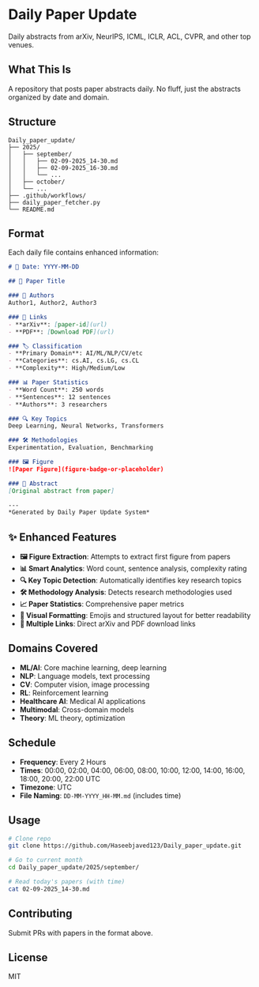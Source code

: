 # Daily Paper Update

Daily abstracts from arXiv, NeurIPS, ICML, ICLR, ACL, CVPR, and other top venues.

## What This Is

A repository that posts paper abstracts daily. No fluff, just the abstracts organized by date and domain.

## Structure

```
Daily_paper_update/
├── 2025/
│   ├── september/
│   │   ├── 02-09-2025_14-30.md
│   │   ├── 02-09-2025_16-30.md
│   │   └── ...
│   ├── october/
│   └── ...
├── .github/workflows/
├── daily_paper_fetcher.py
└── README.md
```

## Format

Each daily file contains enhanced information:

```markdown
# 📅 Date: YYYY-MM-DD

## 📄 Paper Title

### 👥 Authors
Author1, Author2, Author3

### 🔗 Links
- **arXiv**: [paper-id](url)
- **PDF**: [Download PDF](url)

### 🏷️ Classification
- **Primary Domain**: AI/ML/NLP/CV/etc
- **Categories**: cs.AI, cs.LG, cs.CL
- **Complexity**: High/Medium/Low

### 📊 Paper Statistics
- **Word Count**: 250 words
- **Sentences**: 12 sentences
- **Authors**: 3 researchers

### 🔍 Key Topics
Deep Learning, Neural Networks, Transformers

### 🛠️ Methodologies
Experimentation, Evaluation, Benchmarking

### 🖼️ Figure
![Paper Figure](figure-badge-or-placeholder)

### 📝 Abstract
[Original abstract from paper]

---
*Generated by Daily Paper Update System*
```

## ✨ Enhanced Features

- **🖼️ Figure Extraction**: Attempts to extract first figure from papers
- **📊 Smart Analytics**: Word count, sentence analysis, complexity rating
- **🔍 Key Topic Detection**: Automatically identifies key research topics
- **🛠️ Methodology Analysis**: Detects research methodologies used
- **📈 Paper Statistics**: Comprehensive paper metrics
- **🎨 Visual Formatting**: Emojis and structured layout for better readability
- **🔗 Multiple Links**: Direct arXiv and PDF download links

## Domains Covered

- **ML/AI**: Core machine learning, deep learning
- **NLP**: Language models, text processing
- **CV**: Computer vision, image processing
- **RL**: Reinforcement learning
- **Healthcare AI**: Medical AI applications
- **Multimodal**: Cross-domain models
- **Theory**: ML theory, optimization

## Schedule

- **Frequency**: Every 2 Hours
- **Times**: 00:00, 02:00, 04:00, 06:00, 08:00, 10:00, 12:00, 14:00, 16:00, 18:00, 20:00, 22:00 UTC
- **Timezone**: UTC
- **File Naming**: `DD-MM-YYYY_HH-MM.md` (includes time)

## Usage

```bash
# Clone repo
git clone https://github.com/Haseebjaved123/Daily_paper_update.git

# Go to current month
cd Daily_paper_update/2025/september/

# Read today's papers (with time)
cat 02-09-2025_14-30.md
```

## Contributing

Submit PRs with papers in the format above.

## License

MIT
